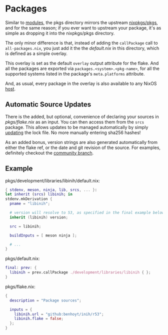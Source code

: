 # Packages
Similar to [modules](../modules), the pkgs directory mirrors the upstream
[nixpkgs/pkgs][pkgs], and for the same reason; if you ever want to upstream
your package, it's as simple as dropping it into the nixpkgs/pkgs directory.

The only minor difference is that, instead of adding the `callPackage` call to
`all-packages.nix`, you just add it the the _default.nix_ in this directory,
which is defined as a simple overlay.

This overlay is set as the default `overlay` output attribute for the flake.
And all the packages are exported via `packages.<system>.<pkg-name>`, for all
the supported systems listed in the package's `meta.platforms` attribute.

And, as usual, every package in the overlay is also available to any NixOS
[host](../hosts).

## Automatic Source Updates
There is the added, but optional, convenience of declaring your sources in
_pkgs/flake.nix_ as an input. You can then access them from the `srcs` package.
This allows updates to be managed automatically by simply
[updating](../doc/flk/update.md#updating-package-sources) the lock file. No
more manually entering sha256 hashes!

As an added bonus, version strings are also generated automatically from either
the flake ref, or the date and git revision of the source. For examples,
definitely checkout the [community branch](../#community-profiles).

## Example
pkgs/development/libraries/libinih/default.nix:
```nix
{ stdenv, meson, ninja, lib, srcs, ... }:
let inherit (srcs) libinih; in
stdenv.mkDerivation {
  pname = "libinih";

  # version will resolve to 53, as specified in the final example below
  inherit (libinih) version;

  src = libinih;

  buildInputs = [ meson ninja ];

  # ...
}
```

pkgs/default.nix:
```nix
final: prev: {
  libinih = prev.callPackage ./development/libraries/libinih { };
}
```

pkgs/flake.nix:
```nix
{
  description = "Package sources";

  inputs = {
    libinih.url = "github:benhoyt/inih/r53";
    libinih.flake = false;
  };
}
```

[pkgs]: https://github.com/NixOS/nixpkgs/tree/master/pkgs
